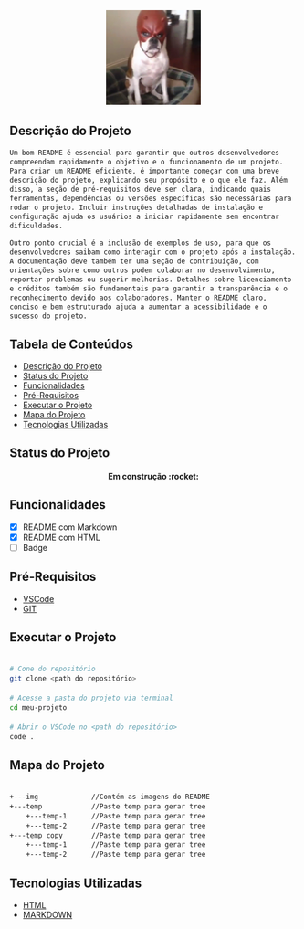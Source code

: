 <!-- Imagem usando Markdown ![logo-github](./img/logo-git.png) -->

<!-- Imagem usando HTML -->
<p width="100%" align="center">
    <img src="./img/logo-git.png" width="33%">
</p>

<!-- # Titulo MarkDown
## Titulo um pouco menor
###### Titulo MarkDown com menor fonte

<h1>Titulo HTML</h1>
<h6>Titulo HTML com menor fonte</h6> -->

<p id="descricaoProjeto"></p>

## Descrição do Projeto

<p align="left"> 

    Um bom README é essencial para garantir que outros desenvolvedores compreendam rapidamente o objetivo e o funcionamento de um projeto. Para criar um README eficiente, é importante começar com uma breve descrição do projeto, explicando seu propósito e o que ele faz. Além disso, a seção de pré-requisitos deve ser clara, indicando quais ferramentas, dependências ou versões específicas são necessárias para rodar o projeto. Incluir instruções detalhadas de instalação e configuração ajuda os usuários a iniciar rapidamente sem encontrar dificuldades.

</p>

<p align="left">

    Outro ponto crucial é a inclusão de exemplos de uso, para que os desenvolvedores saibam como interagir com o projeto após a instalação. A documentação deve também ter uma seção de contribuição, com orientações sobre como outros podem colaborar no desenvolvimento, reportar problemas ou sugerir melhorias. Detalhes sobre licenciamento e créditos também são fundamentais para garantir a transparência e o reconhecimento devido aos colaboradores. Manter o README claro, conciso e bem estruturado ajuda a aumentar a acessibilidade e o sucesso do projeto.

</p>

## Tabela de Conteúdos

<ul>
    <li><a href="#descricaoProjeto">Descrição do Projeto</a></li>
    <li><a href="#statusProjeto">Status do Projeto</a></li>
    <li><a href="#Funcionalidades">Funcionalidades</a></li>
    <li><a href="#prerequisitos">Pré-Requisitos</a></li>
    <li><a href="#executarProjeto">Executar o Projeto</a></li>
    <li><a href="#mapaProjeto">Mapa do Projeto</a></li>
    <li><a href="#tecnologias">Tecnologias Utilizadas</a></li>
</ul>

<!-- <p align="center">
    <a href="#descricaoProjeto">Descrição do Projeto</a> |
    <a href="#">Status do Projeto</a>
</p> -->

<p id="statusProjeto"></p>

## Status do Projeto

<h4 align="center">
    Em construção :rocket:
</h4>

<p id="Funcionalidades"></p>

## Funcionalidades

- [x] README com Markdown
- [x] README com HTML
- [ ] Badge

<p id="prerequisitos"></p>

## Pré-Requisitos

- [VSCode](https://code.visualstudio.com/)
- [GIT](https://git-scm.com/)

<p id="executarProjeto"></p>

## Executar o Projeto

```bash

# Cone do repositório
git clone <path do repositório>

# Acesse a pasta do projeto via terminal
cd meu-projeto

# Abrir o VSCode no <path do repositório>
code .

```

<p id="mapaProjeto"></p>

## Mapa do Projeto

```bash

+---img             //Contém as imagens do README
+---temp            //Paste temp para gerar tree
    +---temp-1      //Paste temp para gerar tree
    +---temp-2      //Paste temp para gerar tree
+---temp copy       //Paste temp para gerar tree
    +---temp-1      //Paste temp para gerar tree
    +---temp-2      //Paste temp para gerar tree
```

<p id="tecnologias"></p>

## Tecnologias Utilizadas

- [HTML](https://developer.mozilla.org/pt-BR/docs/Web/HTML)
- [MARKDOWN](https://www.markdownguide.org/)
